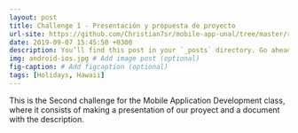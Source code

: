 ```yaml
---
layout: post
title: Challenge 1 - Presentación y propuesta de proyecto
url-site: https://github.com/Christian7sr/mobile-app-unal/tree/master/reto%201
date: 2019-09-07 15:45:50 +0300
description: You’ll find this post in your `_posts` directory. Go ahead and edit it and re-build the site to see your changes. # Add post description (optional)
img: android-ios.jpg # Add image post (optional)
fig-caption: # Add figcaption (optional)
tags: [Holidays, Hawaii]
---
```

This is the Second challenge for the Mobile Application Development class, where it consists of making a presentation of our proyect and a document with the description.